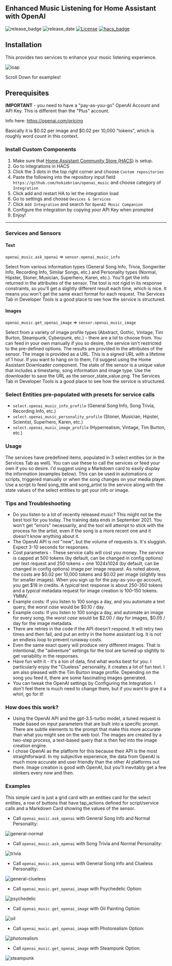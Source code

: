 ## Enhanced Music Listening for Home Assistant with OpenAI

![release_badge](https://img.shields.io/github/v/release/hokiebrian/openai_music?style=for-the-badge)
![release_date](https://img.shields.io/github/release-date/hokiebrian/openai_music?style=for-the-badge)
[![License](https://img.shields.io/github/license/hokiebrian/openai_music?style=for-the-badge)](https://opensource.org/licenses/Apache-2.0)
[![hacs_badge](https://img.shields.io/badge/HACS-Custom-orange.svg?style=for-the-badge)](https://github.com/custom-components/hacs)

## Installation

This provides two services to enhance your music listening experience. 

![loap](https://github.com/hokiebrian/openai_music/assets/64511748/6a8eefc0-edee-4e67-b83c-837d5cedb62d)

Scroll Down for examples!

## Prerequisites

**IMPORTANT** - you need to have a "pay-as-you-go" OpenAI Account and API Key. This is different than the "Plus" account. 

Info here: https://openai.com/pricing

Basically it is $0.02 per image and $0.02 per 10,000 "tokens", which is roughly word count in this context. 

### Install Custom Components

1) Make sure that [Home Assistant Community Store (HACS)](https://github.com/custom-components/hacs) is setup.
2) Go to integrations in HACS
3) Click the 3 dots in the top right corner and choose `Custom repositories`
4) Paste the following into the repository input field `https://github.com/hokiebrian/openai_music` and choose category of `Integration`
5) Click add and restart HA to let the integration load
6) Go to settings and choose `Devices & Services`
7) Click `Add Integration` and search for `OpenAI Music Companion`
8) Configure the integration by copying your API Key when prompted
9) Enjoy!

****

### Services and Sensors

#### Text
`openai_music.ask_openai` => `sensor.openai_music_info`

Select from various information types (General Song Info, Trivia, Songwriter Info, Recording Info, Similar Songs, etc.) and Personality types (Normal, Hipster, Stoner, Musician, Superhero, Karen, etc.). 
You'll get the info returned in the attributes of the sensor. The tool is not rigid in its response constraints, so you'll get a slightly different result each time, which is nice. It means you won't get the same exact format for each request. The Services Tab in Developer Tools is a good place to see how the service is structured. 

#### Images
`openai_music.get_openai_image` => `sensor.openai_music_image`

Select from a variety of image profile types (Abstract, Gothic, Vintage, Tim Burton, Steampunk, Cyberpunk, etc.) - there are a lot to choose from. You can feed in your own manually if you so desire, the service isn't restricted to the pre-defined options. The results are provided in the attributes of the sensor. The image is provided as a URL. This is a signed URL with a lifetime of 1 hour. If you want to hang on to them, I'd suggest using the Home Assistant Downloader component. The state of the sensor is a unique value that includes a timestamp, song information and image type. Use the downloader to save the URL as the sensor_state_value.png. The Services Tab in Developer Tools is a good place to see how the service is structured.


### Select Entities pre-populated with presets for service calls
- `select.openai_music_info_profile` (General Song Info, Song Trivia, Recording Info, etc.)
- `select.openai_music_personality_profile` (Stoner, Musician, Hipster, Scientist, Superhero, Karen, etc.)
- `select.openai_music_image_profile` (Hyperrealism, Vintage, Tim Burton, etc.)

### Usage
The services have predefined items, populated in 3 select entities (or in the Services Tab as well). You can use these to call the services or feed your own if you so desire. 
I'd suggest using a Markdown card to easily display the information (examples below). 
This can be used in automations or scripts, triggered manually or when the song changes on your media player. Use a script to feed song_title and song_artist to the service along with the state values of the select entities to get your info or image. 

### Tips and Troubleshooting
- Do you listen to a lot of recently released music? This might not be the best tool for you today. The training data ends in September 2021. You won't get "errors" necessarily, and the tool will attempt to stick with the process for the artist, even if the song is a more recent one and it doesn't know anything about it.
- The OpenAI API is not "new", but the volume of requests is. It's sluggish. Expect 3-10 seconds for responses.
- Cost parameters - These service calls will cost you money. The service is capped at 500 tokens (by default, can be changed in config options) per text request and 250 tokens + one 1024x1024 (by default, can be changed in config options) image per image request. As noted above, the costs are $0.02 per 10,000 tokens and $0.02 per image (slightly less for smaller images). When you sign up for the pay-as-you-go account, you get $18 in credits. A *typical* text response is about 250-350 tokens and a *typical* metadata request for image creation is 100-150 tokens. YMMV.
- Example costs: If you listen to 100 songs a day, and you automate a text query, the *worst case* would be $0.10 / day.
- Example costs: If you listen to 100 songs a day, and automate an image for every song, the *worst case* would be $2.00 / day for images, $0.05 / day for the image metadata. 
- There are retries in the code if the API doesn't respond. It will retry two times and then fail, and put an entry in the home assistant log. It is not an endless loop to prevent runaway costs.
- Even the same exact query will produce very different images. That is intentional, the "adventure" settings for the tool are turned up slightly to get variability in the responses. 
- Have fun with it - it's a ton of data, find what works best for you. I particularly enjoy the "Clueless" personality, it creates a lot of fun text. I am also pleased with the Tim Burton image profile. Depending on the song you feed it, there are some fascinating images generated.
- You can tweak the OpenAI settings by Configuring the Integration. I don't feel there is much need to change them, but if you want to give it a whirl, go for it!

### How does this work?
- Using the OpenAI API and the gpt-3.5-turbo model, a tuned request is made based on input parameters that are built into a specific prompt. There are subtle elements to the prompt that make this more accurate than what you might see on the web tool. The images are created by a two-step process, a text-based query that is then fed into the image creation engine. 
- I chose OpenAI as the platform for this because their API is the most straightforward. In my subjective experience, the data from OpenAI is much more accurate and user friendly than the other AI platforms out there. Image creation is good with OpenAI, but you'll inevitably get a few stinkers every now and then. 

### Examples
This simple card is just a grid card with an entities card for the select entities, a row of buttons that have tap_actions defined for script/service calls and a Markdown Card showing the values of the sensor. 

- Call `openai_music.ask_openai` with General Song Info and Normal Personality:

![general-normal](https://github.com/hokiebrian/openai_music/assets/64511748/7a70f57f-932a-4f27-8414-d3f02084d946)

- Call `openai_music.ask_openai` with Song Trivia and Normal Personality:

![trivia](https://github.com/hokiebrian/openai_music/assets/64511748/ea681587-ea3f-477b-8840-dde803f99e06)

- Call `openai_music.ask_openai` with General Song Info and Clueless Personality:

![general-clueless](https://github.com/hokiebrian/openai_music/assets/64511748/d980c112-36bc-4377-a099-c3d1943b9eb6)

- Call `openai_music.get_openai_image` with Psychedelic Option:

![psychedelic](https://github.com/hokiebrian/openai_music/assets/64511748/2cc8a194-c082-47b7-9c05-b5d457f38770)

- Call `openai_music.get_openai_image` with Oil Painting Option:

![oil](https://github.com/hokiebrian/openai_music/assets/64511748/78602e70-35e4-4a6b-89c5-7572f5428a7c)

- Call `openai_music.get_openai_image` with Photorealism Option:

![photorealism](https://github.com/hokiebrian/openai_music/assets/64511748/21d03f0e-d403-4373-8474-76b086a239bf)

- Call `openai_music.get_openai_image` with Steampunk Option:

![steampunk](https://github.com/hokiebrian/openai_music/assets/64511748/99148c2a-3e4f-4413-8e9c-f34e0921cfab)

